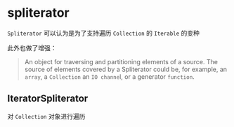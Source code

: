 # spliterator

`Spliterator` 可以认为是为了支持遍历 `Collection` 的 `Iterable` 的变种

此外也做了增强：

> An object for traversing and partitioning elements of a source.  The source
> of elements covered by a Spliterator could be, for example, an `array`, a
> `Collection` an `IO channe`l, or a generator `function`.

## IteratorSpliterator

对 `Collection` 对象进行遍历
